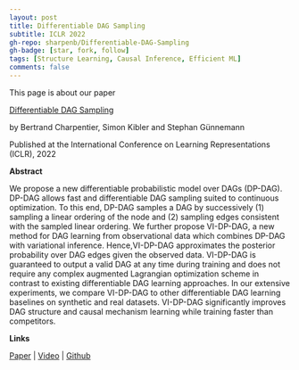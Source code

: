 ```yaml
---
layout: post
title: Differentiable DAG Sampling
subtitle: ICLR 2022
gh-repo: sharpenb/Differentiable-DAG-Sampling
gh-badge: [star, fork, follow]
tags: [Structure Learning, Causal Inference, Efficient ML]
comments: false
---
```


This page is about our paper

[Differentiable DAG Sampling](https://openreview.net/pdf?id=9wOQOgNe-w)

by Bertrand Charpentier, Simon Kibler and Stephan Günnemann

Published at the International Conference on Learning Representations (ICLR), 2022

**Abstract**

We propose a new differentiable probabilistic model over DAGs (DP-DAG). DP-DAG allows fast and differentiable DAG sampling suited to continuous optimization. To this end, DP-DAG samples a DAG by successively (1) sampling a linear ordering of the node and (2) sampling edges consistent with the sampled linear ordering. We further propose VI-DP-DAG, a new method for DAG learning from observational data which combines DP-DAG with variational inference. Hence,VI-DP-DAG approximates the posterior probability over DAG edges given the observed data. VI-DP-DAG is guaranteed to output a valid DAG at any time during training and does not require any complex augmented Lagrangian optimization scheme in contrast to existing differentiable DAG learning approaches. In our extensive experiments, we compare VI-DP-DAG to other differentiable DAG learning baselines on synthetic and real datasets. VI-DP-DAG significantly improves DAG structure and causal mechanism learning while training faster than competitors.

**Links**

[Paper](https://openreview.net/pdf?id=9wOQOgNe-w) | [Video](https://www.youtube.com/watch?v=JiS7wJle2Ao) | [Github](https://github.com/sharpenb/Differentiable-DAG-Sampling)
